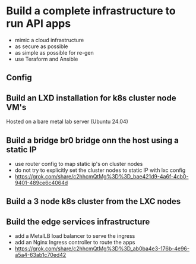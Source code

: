 # Build a complete infrastructure to run API apps
- mimic a cloud infrastructure
- as secure as possible
- as simple as possible for re-gen
- use Teraform and Ansible

## Config

## Build an LXD installation for k8s cluster node VM's
Hosted on a bare metal lab server (Ubuntu 24.04)

## Build a bridge br0 bridge onn the host using a static IP
- use router config to map static ip's on cluster nodes
- do not try to explicitly set the cluster nodes to static IP with lxc config
- https://grok.com/share/c2hhcmQtMg%3D%3D_bae421d9-4a6f-4cb0-9401-489ce6c4064d

## Build a 3 node k8s cluster from the LXC nodes

## Build the edge services infrastructure
- add a MetalLB load balancer to serve the ingress
- add an Nginx Ingress controller to route the apps
- https://grok.com/share/c2hhcmQtMg%3D%3D_ab0ba4e3-176b-4e96-a5a4-63ab1c70ed42

